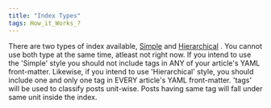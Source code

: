 ```yaml
---
title: "Index Types"
tags: How_it_Works_?
---
```


There are two types of index available, <a href="simple_index.html" target="_blank">Simple</a> and <a href="hierarchical_index.html" target="_blank">Hierarchical</a> . You cannot use both type at the same time, atleast not right now. If you intend to use the 'Simple' style you should not include tags in ANY of your article's YAML front-matter. Likewise, if you intend to use 'Hierarchical' style, you should include one and only one tag in EVERY article's YAML front-matter. 'tags' will be used to classify posts unit-wise. Posts having same tag will fall under same unit inside the index.

